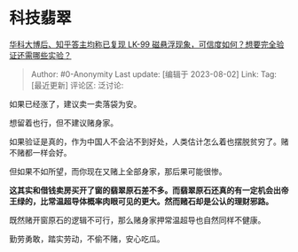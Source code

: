 # 科技翡翠
[华科大博后、知乎答主均称已复现 LK-99 磁悬浮现象，可信度如何？想要完全验证还需哪些实验？](https://www.zhihu.com/question/615044128/answer/3145929992)

> Author: #0-Anonymity
> Last update: [编辑于 2023-08-02]
> Link:
> Tag: [最近更新]
> 评论区:
> 泛讨论:

如果已经涨了，建议卖一卖落袋为安。

想留着也行，但不建议赌身家。

如果验证是真的，作为中国人不会沾不到好处，人类估计怎么着也摆脱贫穷了。赌不赌都一样会好。

但如果不如所望，而你现在又赌上全部身家，那后果可能很惨。

**这其实和借钱卖房买开了窗的翡翠原石差不多。而翡翠原石还真的有一定机会出帝王绿的，比常温超导体概率肉眼可见的更大。然而赌石却是公认的理财邪路。**

既然赌开窗原石的逻辑不可行，那么赌身家押常温超导也自然同样不健康。

勤劳勇敢，踏实劳动，不偷不赌，安心吃瓜。